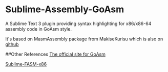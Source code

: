 Sublime-Assembly-GoAsm
======================

A Sublime Text 3 plugin providing syntax highlighting for x86/x86-64 assembly code in GoAsm style.

It's based on MasmAssembly package from MakiseKurisu which is also on [github](https://github.com/MakiseKurisu/MasmAssembly)

##Other References
[The official site for GoAsm](http://www.godevtool.com/)

[Sublime-FASM-x86](https://github.com/Shirk/Sublime-FASM-x86)

